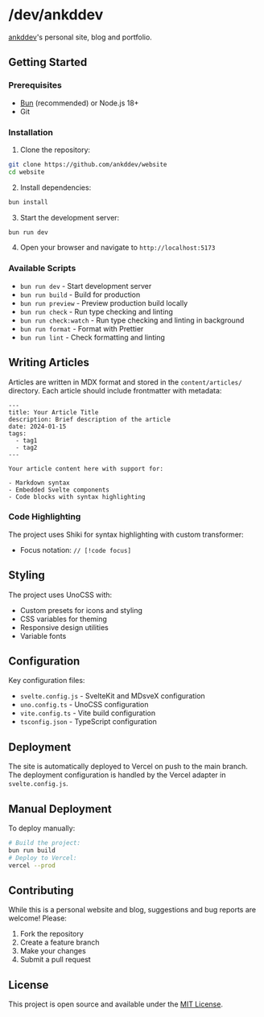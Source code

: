 # /dev/ankddev

[ankddev](https://github.com/ankddev)'s personal site, blog and portfolio.

## Getting Started

### Prerequisites

- [Bun](https://bun.sh/) (recommended) or Node.js 18+
- Git

### Installation

1. Clone the repository:

```bash
git clone https://github.com/ankddev/website
cd website
```

2. Install dependencies:

```bash
bun install
```

3. Start the development server:

```bash
bun run dev
```

4. Open your browser and navigate to `http://localhost:5173`

### Available Scripts

- `bun run dev` - Start development server
- `bun run build` - Build for production
- `bun run preview` - Preview production build locally
- `bun run check` - Run type checking and linting
- `bun run check:watch` - Run type checking and linting in background
- `bun run format` - Format with Prettier
- `bun run lint` - Check formatting and linting

## Writing Articles

Articles are written in MDX format and stored in the `content/articles/` directory. Each article should include frontmatter with metadata:

```mdx
---
title: Your Article Title
description: Brief description of the article
date: 2024-01-15
tags:
  - tag1
  - tag2
---

Your article content here with support for:

- Markdown syntax
- Embedded Svelte components
- Code blocks with syntax highlighting
```

### Code Highlighting

The project uses Shiki for syntax highlighting with custom transformer:

- Focus notation: `// [!code focus]`

## Styling

The project uses UnoCSS with:

- Custom presets for icons and styling
- CSS variables for theming
- Responsive design utilities
- Variable fonts

## Configuration

Key configuration files:

- `svelte.config.js` - SvelteKit and MDsveX configuration
- `uno.config.ts` - UnoCSS configuration
- `vite.config.ts` - Vite build configuration
- `tsconfig.json` - TypeScript configuration

## Deployment

The site is automatically deployed to Vercel on push to the main branch. The deployment configuration is handled by the Vercel adapter in `svelte.config.js`.

## Manual Deployment

To deploy manually:

```bash
# Build the project:
bun run build
# Deploy to Vercel:
vercel --prod
```

## Contributing

While this is a personal website and blog, suggestions and bug reports are welcome! Please:

1. Fork the repository
2. Create a feature branch
3. Make your changes
4. Submit a pull request

## License

This project is open source and available under the [MIT License](LICENSE).
